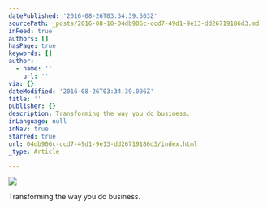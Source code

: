 ```yaml
---
datePublished: '2016-08-26T03:34:39.503Z'
sourcePath: _posts/2016-08-10-04db906c-ccd7-49d1-9e13-dd26719186d3.md
inFeed: true
authors: []
hasPage: true
keywords: []
author:
  - name: ''
    url: ''
via: {}
dateModified: '2016-08-26T03:34:39.096Z'
title: ''
publisher: {}
description: Transforming the way you do business.
inLanguage: null
inNav: true
starred: true
url: 04db906c-ccd7-49d1-9e13-dd26719186d3/index.html
_type: Article

---
```

![](https://the-grid-user-content.s3-us-west-2.amazonaws.com/329e189d-c37d-47d9-9af1-02c517052c42.jpg)

Transforming the way you do business.